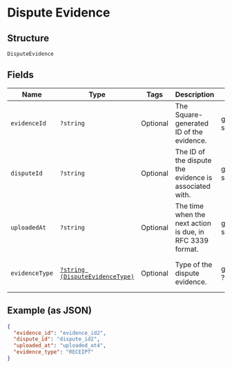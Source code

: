 
# Dispute Evidence

## Structure

`DisputeEvidence`

## Fields

| Name | Type | Tags | Description | Getter | Setter |
|  --- | --- | --- | --- | --- | --- |
| `evidenceId` | `?string` | Optional | The Square-generated ID of the evidence. | getEvidenceId(): ?string | setEvidenceId(?string evidenceId): void |
| `disputeId` | `?string` | Optional | The ID of the dispute the evidence is associated with. | getDisputeId(): ?string | setDisputeId(?string disputeId): void |
| `uploadedAt` | `?string` | Optional | The time when the next action is due, in RFC 3339 format. | getUploadedAt(): ?string | setUploadedAt(?string uploadedAt): void |
| `evidenceType` | [`?string (DisputeEvidenceType)`](/doc/models/dispute-evidence-type.md) | Optional | Type of the dispute evidence. | getEvidenceType(): ?string | setEvidenceType(?string evidenceType): void |

## Example (as JSON)

```json
{
  "evidence_id": "evidence_id2",
  "dispute_id": "dispute_id2",
  "uploaded_at": "uploaded_at4",
  "evidence_type": "RECEIPT"
}
```

